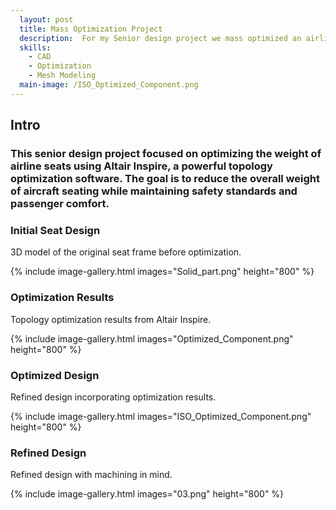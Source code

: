 ```yaml
---
  layout: post
  title: Mass Optimization Project
  description:  For my Senior design project we mass optimized an airline seat using Altair Inspire
  skills: 
    - CAD
    - Optimization
    - Mesh Modeling
  main-image: /ISO_Optimized_Component.png
---
```


## Intro

### This senior design project focused on optimizing the weight of airline seats using Altair Inspire, a powerful topology optimization software. The goal is to reduce the overall weight of aircraft seating while maintaining safety standards and passenger comfort.



### Initial Seat Design

3D model of the original seat frame before optimization.

{% include image-gallery.html images="Solid_part.png" height="800" %}

### Optimization Results

Topology optimization results from Altair Inspire.

{% include image-gallery.html images="Optimized_Component.png" height="800" %}

### Optimized Design

Refined design incorporating optimization results.

{% include image-gallery.html images="ISO_Optimized_Component.png" height="800" %}

### Refined Design

Refined design with machining in mind.

{% include image-gallery.html images="03.png" height="800" %}